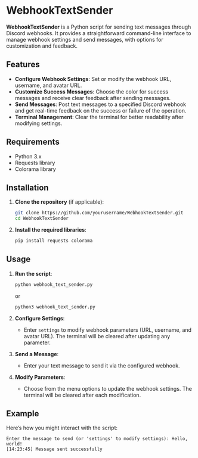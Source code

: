 # WebhookTextSender

**WebhookTextSender** is a Python script for sending text messages through Discord webhooks. It provides a straightforward command-line interface to manage webhook settings and send messages, with options for customization and feedback.

## Features

- **Configure Webhook Settings**: Set or modify the webhook URL, username, and avatar URL.
- **Customize Success Messages**: Choose the color for success messages and receive clear feedback after sending messages.
- **Send Messages**: Post text messages to a specified Discord webhook and get real-time feedback on the success or failure of the operation.
- **Terminal Management**: Clear the terminal for better readability after modifying settings.

## Requirements

- Python 3.x
- Requests library
- Colorama library

## Installation

1. **Clone the repository** (if applicable):

    ```bash
    git clone https://github.com/yourusername/WebhookTextSender.git
    cd WebhookTextSender
    ```

2. **Install the required libraries**:

    ```bash
    pip install requests colorama
    ```

## Usage

1. **Run the script**:

    ```bash
    python webhook_text_sender.py
    ```
    
    or
   
    ```bash
    python3 webhook_text_sender.py
    ```

3. **Configure Settings**:
    - Enter `settings` to modify webhook parameters (URL, username, and avatar URL). The terminal will be cleared after updating any parameter.

4. **Send a Message**:
    - Enter your text message to send it via the configured webhook.

5. **Modify Parameters**:
    - Choose from the menu options to update the webhook settings. The terminal will be cleared after each modification.

## Example

Here’s how you might interact with the script:

```plaintext
Enter the message to send (or 'settings' to modify settings): Hello, world!
[14:23:45] Message sent successfully
